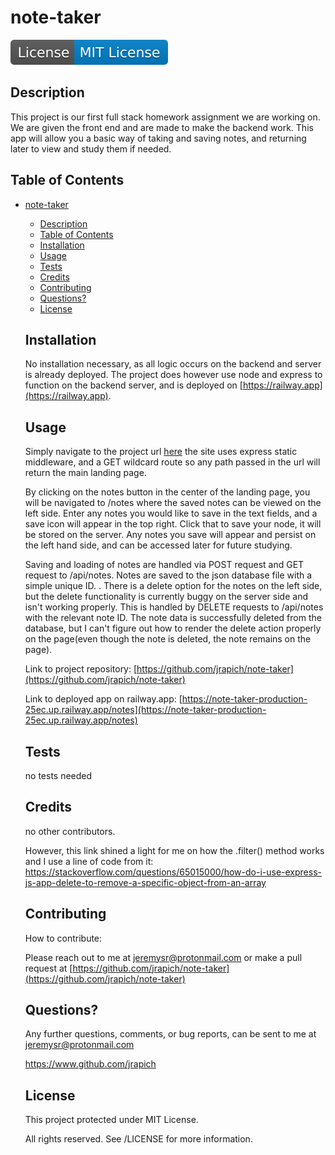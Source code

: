 
  # note-taker
  <img src="badge.svg">
  
  ## Description
  This project is our first full stack homework assignment we are working on. We are given the front end and are made to make the backend work. This app will allow you a basic way of taking and saving notes, and returning later to view and study them if needed.

  ## Table of Contents
- [note-taker](#note-taker)
  - [Description](#description)
  - [Table of Contents](#table-of-contents)
  - [Installation](#installation)
  - [Usage](#usage)
  - [Tests](#tests)
  - [Credits](#credits)
  - [Contributing](#contributing)
  - [Questions?](#questions)
  - [License](#license)

  ## Installation
  No installation necessary, as all logic occurs on the backend and server is already deployed. The project does however use node and express to function on the backend server, and is deployed on [https://railway.app](https://railway.app).

  ## Usage
  Simply navigate to the project url [here](https://note-taker-production-25ec.up.railway.app/) the site uses express static middleware, and a GET wildcard route so any path passed in the url will return the main landing page. 
  
  By clicking on the notes button in the center of the landing page, you will be navigated to /notes where the saved notes can be viewed on the left side. Enter any notes you would like to save in the text fields, and a save icon will appear in the top right. Click that to save your node, it will be stored on the server. Any notes you save will appear and persist on the left hand side, and can be accessed later for future studying. 

  Saving and loading of notes are handled via POST request and GET request to /api/notes. Notes are saved to the json database file with a simple unique ID. 
  .
  There is a delete option for the notes on the left side, but the delete functionality is currently buggy on the server side and isn't working properly. This is handled by DELETE requests to /api/notes with the relevant note ID. The note data is successfully deleted from the database, but I can't figure out how to render the delete action properly on the page(even though the note is deleted, the note remains on the page).

  Link to project repository: [https://github.com/jrapich/note-taker](https://github.com/jrapich/note-taker)

  Link to deployed app on railway.app: [https://note-taker-production-25ec.up.railway.app/notes](https://note-taker-production-25ec.up.railway.app/notes)

  ## Tests
  no tests needed

  ## Credits
  no other contributors. 
  
  However, this link shined a light for me on how the  .filter() method works and I use a  line of code from it:  https://stackoverflow.com/questions/65015000/how-do-i-use-express-js-app-delete-to-remove-a-specific-object-from-an-array

  ## Contributing
  How to contribute:

  Please reach out to me at jeremysr@protonmail.com or make a pull request at [https://github.com/jrapich/note-taker](https://github.com/jrapich/note-taker)

  ## Questions?
  Any further questions, comments, or bug reports, can be sent to me at jeremysr@protonmail.com

  https://www.github.com/jrapich

  ## License
  This project protected under MIT License.

  All rights reserved. See /LICENSE for more information.

  